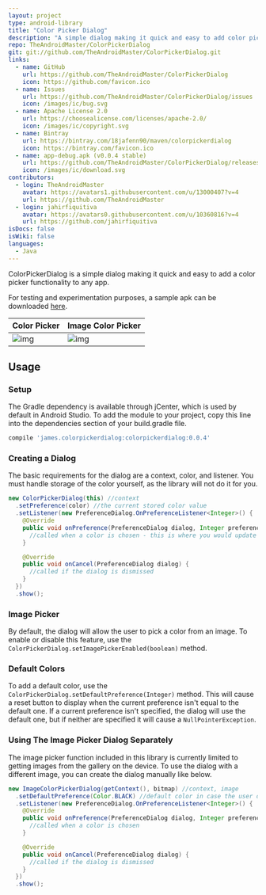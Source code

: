 ```yaml
---
layout: project
type: android-library
title: "Color Picker Dialog"
description: "A simple dialog making it quick and easy to add color picking functionality to any app."
repo: TheAndroidMaster/ColorPickerDialog
git: git://github.com/TheAndroidMaster/ColorPickerDialog.git
links:
  - name: GitHub
    url: https://github.com/TheAndroidMaster/ColorPickerDialog
    icon: https://github.com/favicon.ico
  - name: Issues
    url: https://github.com/TheAndroidMaster/ColorPickerDialog/issues
    icon: /images/ic/bug.svg
  - name: Apache License 2.0
    url: https://choosealicense.com/licenses/apache-2.0/
    icon: /images/ic/copyright.svg
  - name: Bintray
    url: https://bintray.com/18jafenn90/maven/colorpickerdialog
    icon: https://bintray.com/favicon.ico
  - name: app-debug.apk (v0.0.4 stable)
    url: https://github.com/TheAndroidMaster/ColorPickerDialog/releases/download/v0.0.4/app-debug.apk
    icon: /images/ic/download.svg
contributors:
  - login: TheAndroidMaster
    avatar: https://avatars1.githubusercontent.com/u/13000407?v=4
    url: https://github.com/TheAndroidMaster
  - login: jahirfiquitiva
    avatar: https://avatars0.githubusercontent.com/u/10360816?v=4
    url: https://github.com/jahirfiquitiva
isDocs: false
isWiki: false
languages:
  - Java
---
```


ColorPickerDialog is a simple dialog making it quick and easy to add a color picker functionality to any app.

For testing and experimentation purposes, a sample apk can be downloaded [here](https://theandroidmaster.github.io/about/releases/#TheAndroidMaster/ColorPickerDialog).

|Color Picker|Image Color Picker|
|--------|--------|
|![img](https://theandroidmaster.github.io/images/screenshots/ColorPickerDialog-Color.png)|![img](https://theandroidmaster.github.io/images/screenshots/ColorPickerDialog-Image.png)|

## Usage

### Setup

The Gradle dependency is available through jCenter, which is used by default in Android Studio. To add the module to your project, copy this line into the dependencies section of your build.gradle file.
``` gradle
compile 'james.colorpickerdialog:colorpickerdialog:0.0.4'
```

### Creating a Dialog

The basic requirements for the dialog are a context, color, and listener. You must handle storage of the color yourself, as the library will not do it for you.

``` java
new ColorPickerDialog(this) //context
  .setPreference(color) //the current stored color value
  .setListener(new PreferenceDialog.OnPreferenceListener<Integer>() {
    @Override
    public void onPreference(PreferenceDialog dialog, Integer preference) {
      //called when a color is chosen - this is where you would update a stored value
    }

    @Override
    public void onCancel(PreferenceDialog dialog) {
      //called if the dialog is dismissed
    }
  })
  .show();
```

### Image Picker

By default, the dialog will allow the user to pick a color from an image. To enable or disable this feature, use the `ColorPickerDialog.setImagePickerEnabled(boolean)` method.

### Default Colors

To add a default color, use the `ColorPickerDialog.setDefaultPreference(Integer)` method. This will cause a reset button to display when the current preference isn't equal to the default one. If a current preference isn't specified, the dialog will use the default one, but if neither are specified it will cause a `NullPointerException`.

### Using The Image Picker Dialog Separately

The image picker function included in this library is currently limited to getting images from the gallery on the device. To use the dialog with a different image, you can create the dialog manually like below.

``` java
new ImageColorPickerDialog(getContext(), bitmap) //context, image
  .setDefaultPreference(Color.BLACK) //default color in case the user doesn't pick a value
  .setListener(new PreferenceDialog.OnPreferenceListener<Integer>() {
    @Override
    public void onPreference(PreferenceDialog dialog, Integer preference) {
      //called when a color is chosen
    }

    @Override
    public void onCancel(PreferenceDialog dialog) {
      //called if the dialog is dismissed
    }
  })
  .show();
```
